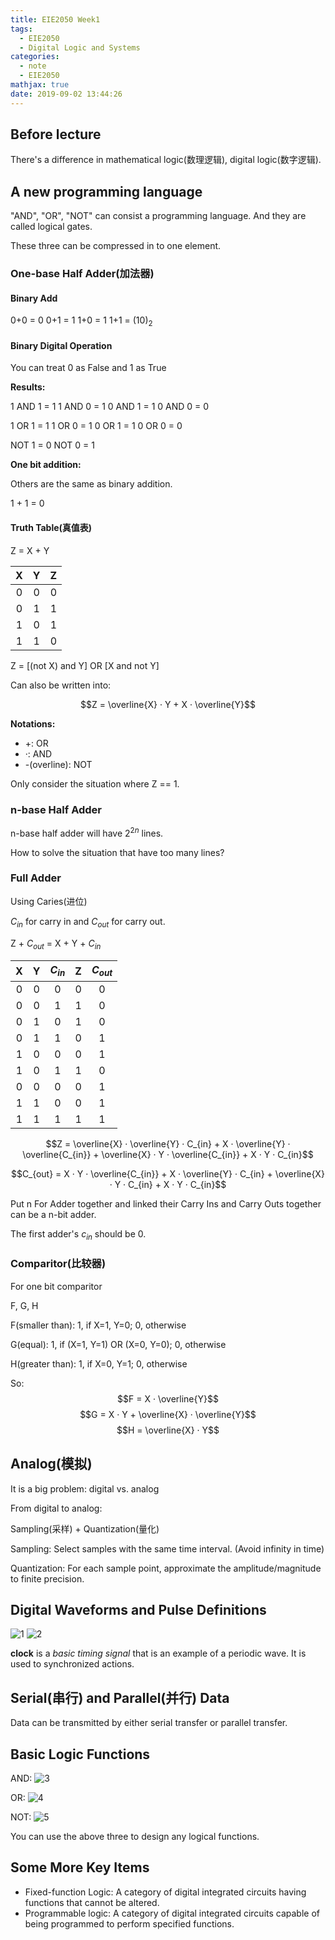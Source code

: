 ```yaml
---
title: EIE2050 Week1
tags:
  - EIE2050
  - Digital Logic and Systems
categories:
  - note
  - EIE2050
mathjax: true
date: 2019-09-02 13:44:26
---
```


## Before lecture

There's a difference in mathematical logic(数理逻辑), digital logic(数字逻辑).

## A new programming language

"AND", "OR", "NOT" can consist a programming language. And they are called logical gates.

These three can be compressed in to one element.

### One-base Half Adder(加法器)

#### Binary Add

0+0 = 0
0+1 = 1
1+0 = 1
1+1 = $(10)_2$

#### Binary Digital Operation

You can treat 0 as False and 1 as True

**Results:**

1 AND 1 = 1
1 AND 0 = 1
0 AND 1 = 1
0 AND 0 = 0

1 OR 1 = 1
1 OR 0 = 1
0 OR 1 = 1
0 OR 0 = 0

NOT 1 = 0
NOT 0 = 1

**One bit addition:**

Others are the same as binary addition.

1 + 1 = 0

#### Truth Table(真值表)

Z = X + Y

X | Y | Z
:-: | :-: | :-:
0 | 0 | 0
0 | 1 | 1
1 | 0 | 1
1 | 1 | 0

Z = [(not X) and Y] OR [X and not Y]

Can also be written into:

$$Z = \overline{X} · Y + X · \overline{Y}$$

**Notations:**

- +: OR
- ·: AND
- -(overline): NOT

Only consider the situation where Z == 1.

### n-base Half Adder

n-base half adder will have $2^{2n}$ lines.

How to solve the situation that have too many lines?

### Full Adder

Using Caries(进位)

$C_{in}$ for carry in and $C_{out}$ for carry out.

Z + $C_{out}$ = X + Y + $C_{in}$

X | Y | $C_{in}$ | Z | $C_{out}$
:-: | :-: | :-: | :-: | :-:
0 | 0 | 0 | 0 | 0
0 | 0 | 1 | 1 | 0
0 | 1 | 0 | 1 | 0
0 | 1 | 1 | 0 | 1
1 | 0 | 0 | 0 | 1
1 | 0 | 1 | 1 | 0
0 | 0 | 0 | 0 | 1
1 | 1 | 0 | 0 | 1
1 | 1 | 1 | 1 | 1

$$Z = \overline{X} · \overline{Y} · C_{in} + X · \overline{Y} · \overline{C_{in}} + \overline{X} · Y · \overline{C_{in}} + X · Y · C_{in}$$

$$C_{out} = X · Y · \overline{C_{in}} + X · \overline{Y} · C_{in} + \overline{X} · Y · C_{in} + X · Y · C_{in}$$

Put n For Adder together and linked their Carry Ins and Carry Outs together can be a n-bit adder.

The first adder's $c_{in}$ should be 0.

### Comparitor(比较器)

For one bit comparitor

F, G, H

F(smaller than): 1, if X=1, Y=0; 0, otherwise

G(equal): 1, if (X=1, Y=1) OR (X=0, Y=0); 0, otherwise

H(greater than): 1, if X=0, Y=1; 0, otherwise

So:
$$F = X · \overline{Y}$$
$$G = X · Y + \overline{X} · \overline{Y}$$
$$H = \overline{X} · Y$$

## Analog(模拟)

It is a big problem: digital vs. analog

From digital to analog:

Sampling(采样) + Quantization(量化)

Sampling: Select samples with the same time interval. (Avoid infinity in time)

Quantization: For each sample point, approximate the amplitude/magnitude to finite precision.

## Digital Waveforms and Pulse Definitions

![1](Week1/1.jpg)
![2](Week1/2.jpg)

**clock** is a *basic timing signal* that is an example of a periodic wave. It is used to synchronized actions.

## Serial(串行) and Parallel(并行) Data

Data can be transmitted by either serial transfer or parallel transfer.

## Basic Logic Functions

AND:
![3](Week1/3.jpg)

OR:
![4](Week1/4.jpg)

NOT:
![5](Week1/5.jpg)

You can use the above three to design any logical functions.

## Some More Key Items

- Fixed-function Logic: A category of digital integrated circuits having functions that cannot be altered.
- Programmable logic: A category of digital integrated circuits capable of being programmed to perform specified functions.
